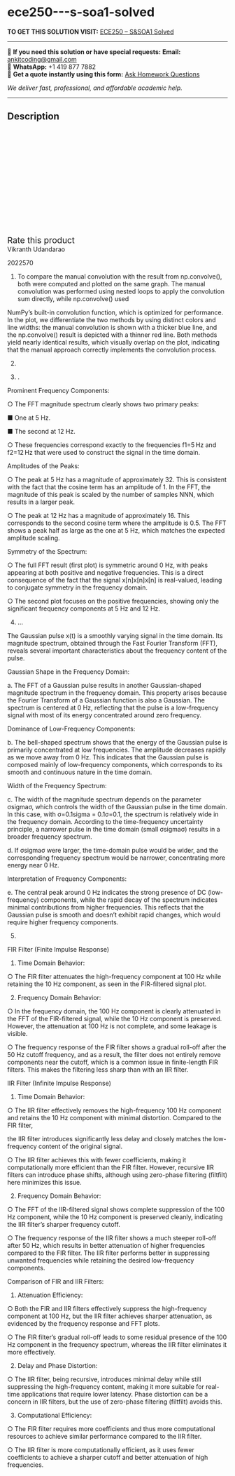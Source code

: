 # ece250---s-soa1-solved
**TO GET THIS SOLUTION VISIT:** [ECE250 – S&SOA1 Solved](https://www.ankitcodinghub.com/product/ece250-ssoa1-solved-4/)


---

📩 **If you need this solution or have special requests:** **Email:** ankitcoding@gmail.com  
📱 **WhatsApp:** +1 419 877 7882  
📄 **Get a quote instantly using this form:** [Ask Homework Questions](https://www.ankitcodinghub.com/services/ask-homework-questions/)

*We deliver fast, professional, and affordable academic help.*

---

<h2>Description</h2>



<div class="kk-star-ratings kksr-auto kksr-align-center kksr-valign-top" data-payload="{&quot;align&quot;:&quot;center&quot;,&quot;id&quot;:&quot;133629&quot;,&quot;slug&quot;:&quot;default&quot;,&quot;valign&quot;:&quot;top&quot;,&quot;ignore&quot;:&quot;&quot;,&quot;reference&quot;:&quot;auto&quot;,&quot;class&quot;:&quot;&quot;,&quot;count&quot;:&quot;0&quot;,&quot;legendonly&quot;:&quot;&quot;,&quot;readonly&quot;:&quot;&quot;,&quot;score&quot;:&quot;0&quot;,&quot;starsonly&quot;:&quot;&quot;,&quot;best&quot;:&quot;5&quot;,&quot;gap&quot;:&quot;4&quot;,&quot;greet&quot;:&quot;Rate this product&quot;,&quot;legend&quot;:&quot;0\/5 - (0 votes)&quot;,&quot;size&quot;:&quot;24&quot;,&quot;title&quot;:&quot;ECE250 - S\u0026amp;SOA1 Solved&quot;,&quot;width&quot;:&quot;0&quot;,&quot;_legend&quot;:&quot;{score}\/{best} - ({count} {votes})&quot;,&quot;font_factor&quot;:&quot;1.25&quot;}">

<div class="kksr-stars">

<div class="kksr-stars-inactive">
            <div class="kksr-star" data-star="1" style="padding-right: 4px">


<div class="kksr-icon" style="width: 24px; height: 24px;"></div>
        </div>
            <div class="kksr-star" data-star="2" style="padding-right: 4px">


<div class="kksr-icon" style="width: 24px; height: 24px;"></div>
        </div>
            <div class="kksr-star" data-star="3" style="padding-right: 4px">


<div class="kksr-icon" style="width: 24px; height: 24px;"></div>
        </div>
            <div class="kksr-star" data-star="4" style="padding-right: 4px">


<div class="kksr-icon" style="width: 24px; height: 24px;"></div>
        </div>
            <div class="kksr-star" data-star="5" style="padding-right: 4px">


<div class="kksr-icon" style="width: 24px; height: 24px;"></div>
        </div>
    </div>

<div class="kksr-stars-active" style="width: 0px;">
            <div class="kksr-star" style="padding-right: 4px">


<div class="kksr-icon" style="width: 24px; height: 24px;"></div>
        </div>
            <div class="kksr-star" style="padding-right: 4px">


<div class="kksr-icon" style="width: 24px; height: 24px;"></div>
        </div>
            <div class="kksr-star" style="padding-right: 4px">


<div class="kksr-icon" style="width: 24px; height: 24px;"></div>
        </div>
            <div class="kksr-star" style="padding-right: 4px">


<div class="kksr-icon" style="width: 24px; height: 24px;"></div>
        </div>
            <div class="kksr-star" style="padding-right: 4px">


<div class="kksr-icon" style="width: 24px; height: 24px;"></div>
        </div>
    </div>
</div>


<div class="kksr-legend" style="font-size: 19.2px;">
            <span class="kksr-muted">Rate this product</span>
    </div>
    </div>
Vikranth Udandarao

2022570

1. To compare the manual convolution with the result from np.convolve(), both were computed and plotted on the same graph. The manual convolution was performed using nested loops to apply the convolution sum directly, while np.convolve() used

NumPy’s built-in convolution function, which is optimized for performance. In the plot, we differentiate the two methods by using distinct colors and line widths: the manual convolution is shown with a thicker blue line, and the np.convolve() result is depicted with a thinner red line. Both methods yield nearly identical results, which visually overlap on the plot, indicating that the manual approach correctly implements the convolution process.

2.

3. .

Prominent Frequency Components:

○ The FFT magnitude spectrum clearly shows two primary peaks:

■ One at 5 Hz.

■ The second at 12 Hz.

○ These frequencies correspond exactly to the frequencies f1=5 Hz and f2=12 Hz that were used to construct the signal in the time domain.

Amplitudes of the Peaks:

○ The peak at 5 Hz has a magnitude of approximately 32. This is consistent with the fact that the cosine term has an amplitude of 1. In the FFT, the magnitude of this peak is scaled by the number of samples NNN, which results in a larger peak.

○ The peak at 12 Hz has a magnitude of approximately 16. This corresponds to the second cosine term where the amplitude is 0.5. The FFT shows a peak half as large as the one at 5 Hz, which matches the expected amplitude scaling.

Symmetry of the Spectrum:

○ The full FFT result (first plot) is symmetric around 0 Hz, with peaks appearing at both positive and negative frequencies. This is a direct consequence of the fact that the signal x[n]x[n]x[n] is real-valued, leading to conjugate symmetry in the frequency domain.

○ The second plot focuses on the positive frequencies, showing only the significant frequency components at 5 Hz and 12 Hz.

4. …

The Gaussian pulse x(t) is a smoothly varying signal in the time domain. Its magnitude spectrum, obtained through the Fast Fourier Transform (FFT), reveals several important characteristics about the frequency content of the pulse.

Gaussian Shape in the Frequency Domain:

a. The FFT of a Gaussian pulse results in another Gaussian-shaped magnitude spectrum in the frequency domain. This property arises because the Fourier Transform of a Gaussian function is also a Gaussian. The spectrum is centered at 0 Hz, reflecting that the pulse is a low-frequency signal with most of its energy concentrated around zero frequency.

Dominance of Low-Frequency Components:

b. The bell-shaped spectrum shows that the energy of the Gaussian pulse is primarily concentrated at low frequencies. The amplitude decreases rapidly as we move away from 0 Hz. This indicates that the Gaussian pulse is composed mainly of low-frequency components, which corresponds to its smooth and continuous nature in the time domain.

Width of the Frequency Spectrum:

c. The width of the magnitude spectrum depends on the parameter σsigmaσ, which controls the width of the Gaussian pulse in the time domain. In this case, with σ=0.1sigma = 0.1σ=0.1, the spectrum is relatively wide in the frequency domain. According to the time-frequency uncertainty principle, a narrower pulse in the time domain (small σsigmaσ) results in a broader frequency spectrum.

d. If σsigmaσ were larger, the time-domain pulse would be wider, and the corresponding frequency spectrum would be narrower, concentrating more energy near 0 Hz.

Interpretation of Frequency Components:

e. The central peak around 0 Hz indicates the strong presence of DC (low-frequency) components, while the rapid decay of the spectrum indicates minimal contributions from higher frequencies. This reflects that the Gaussian pulse is smooth and doesn’t exhibit rapid changes, which would require higher frequency components.

5.

FIR Filter (Finite Impulse Response)

1. Time Domain Behavior:

○ The FIR filter attenuates the high-frequency component at 100 Hz while retaining the 10 Hz component, as seen in the FIR-filtered signal plot.

2. Frequency Domain Behavior:

○ In the frequency domain, the 100 Hz component is clearly attenuated in the FFT of the FIR-filtered signal, while the 10 Hz component is preserved. However, the attenuation at 100 Hz is not complete, and some leakage is visible.

○ The frequency response of the FIR filter shows a gradual roll-off after the 50 Hz cutoff frequency, and as a result, the filter does not entirely remove components near the cutoff, which is a common issue in finite-length FIR filters. This makes the filtering less sharp than with an IIR filter.

IIR Filter (Infinite Impulse Response)

1. Time Domain Behavior:

○ The IIR filter effectively removes the high-frequency 100 Hz component and retains the 10 Hz component with minimal distortion. Compared to the FIR filter,

the IIR filter introduces significantly less delay and closely matches the low-frequency content of the original signal.

○ The IIR filter achieves this with fewer coefficients, making it computationally more efficient than the FIR filter. However, recursive IIR filters can introduce phase shifts, although using zero-phase filtering (filtfilt) here minimizes this issue.

2. Frequency Domain Behavior:

○ The FFT of the IIR-filtered signal shows complete suppression of the 100 Hz component, while the 10 Hz component is preserved cleanly, indicating the IIR filter’s sharper frequency cutoff.

○ The frequency response of the IIR filter shows a much steeper roll-off after 50 Hz, which results in better attenuation of higher frequencies compared to the FIR filter. The IIR filter performs better in suppressing unwanted frequencies while retaining the desired low-frequency components.

Comparison of FIR and IIR Filters:

1. Attenuation Efficiency:

○ Both the FIR and IIR filters effectively suppress the high-frequency component at 100 Hz, but the IIR filter achieves sharper attenuation, as evidenced by the frequency response and FFT plots.

○ The FIR filter’s gradual roll-off leads to some residual presence of the 100 Hz component in the frequency spectrum, whereas the IIR filter eliminates it more effectively.

2. Delay and Phase Distortion:

○ The IIR filter, being recursive, introduces minimal delay while still suppressing the high-frequency content, making it more suitable for real-time applications that require lower latency. Phase distortion can be a concern in IIR filters, but the use of zero-phase filtering (filtfilt) avoids this.

3. Computational Efficiency:

○ The FIR filter requires more coefficients and thus more computational resources to achieve similar performance compared to the IIR filter.

○ The IIR filter is more computationally efficient, as it uses fewer coefficients to achieve a sharper cutoff and better attenuation of high frequencies.
